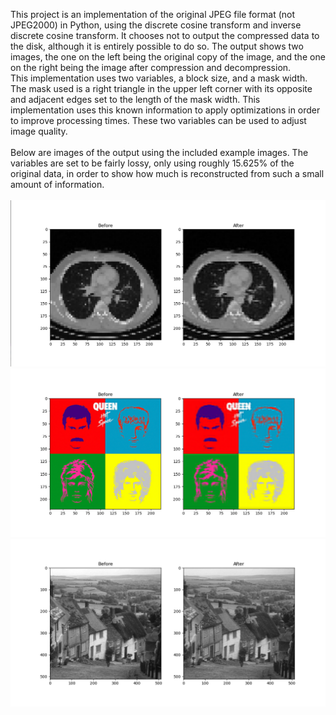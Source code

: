 This project is an implementation of the original JPEG file format (not JPEG2000) in Python, using the discrete cosine transform and inverse discrete cosine transform. It chooses not to output the compressed data to the disk, although it is entirely possible to do so. The output shows two images, the one on the left being the original copy of the image, and the one on the right being the image after compression and decompression.<br>
This implementation uses two variables, a block size, and a mask width. The mask used is a right triangle in the upper left corner with its opposite and adjacent edges set to the length of the mask width. This implementation uses this known information to apply optimizations in order to improve processing times. These two variables can be used to adjust image quality.<br><br>
Below are images of the output using the included example images. The variables are set to be fairly lossy, only using roughly 15.625% of the original data, in order to show how much is reconstructed from such a small amount of information.<br><br>
![spinalscan](images/spinalscan.png)<br>
![hotspace](images/hotspace.png)<br>
![goldhill](images/goldhill.png)
